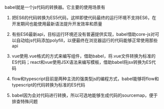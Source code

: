 babel就是一个js代码的转换器。它主要的使用场景有

1. 把ES6的代码转换为ES5代码，这样即使代码最终的运行环境不支持ES6，在开发期间也能使用最新语法提升开发效率和质量

2. 有些ES6最新api，目标运行环境还没有普遍提供实现，babel借助core-js对可以自动给js代码添加polyfill，以便最终在浏览器运行的代码能够正常使用那些api

3. vue使用.vue格式的方式来编写组件，借助babel，将.vue文件转换为标准的ES代码；react和vue使用JSX语法来编写模板，借助babel将jsx转换为ES代码

4. flow和typescript目前是两种主流的强类型js的编程方式，babel能够将flow和typescript的代码转换为标准的ES代码

5. babel因为会对代码进行转换，所以可选地能够生成代码的sourcemap，便于排查特殊问题
